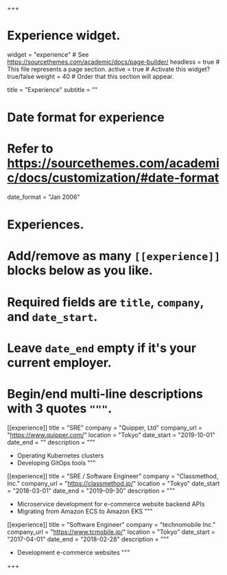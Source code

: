 +++
# Experience widget.
widget = "experience"  # See https://sourcethemes.com/academic/docs/page-builder/
headless = true  # This file represents a page section.
active = true  # Activate this widget? true/false
weight = 40  # Order that this section will appear.

title = "Experience"
subtitle = ""

# Date format for experience
#   Refer to https://sourcethemes.com/academic/docs/customization/#date-format
date_format = "Jan 2006"

# Experiences.
#   Add/remove as many `[[experience]]` blocks below as you like.
#   Required fields are `title`, `company`, and `date_start`.
#   Leave `date_end` empty if it's your current employer.
#   Begin/end multi-line descriptions with 3 quotes `"""`.
[[experience]]
  title = "SRE"
  company = "Quipper, Ltd"
  company_url = "https://www.quipper.com/"
  location = "Tokyo"
  date_start = "2019-10-01"
  date_end = ""
  description = """
  * Operating Kubernetes clusters
  * Developing GitOps tools
  """

[[experience]]
  title = "SRE / Software Engineer"
  company = "Classmethod, Inc."
  company_url = "https://classmethod.jp/"
  location = "Tokyo"
  date_start = "2018-03-01"
  date_end = "2019-09-30"
  description = """
  * Microservice development for e-commerce website backend APIs
  * Migrating from Amazon ECS to Amazon EKS
  """

[[experience]]
  title = "Software Engineer"
  company = "technomobile Inc."
  company_url = "https://www.tcmobile.jp/"
  location = "Tokyo"
  date_start = "2017-04-01"
  date_end = "2018-02-28"
  description = """
  * Development e-commerce websites
  """

+++
